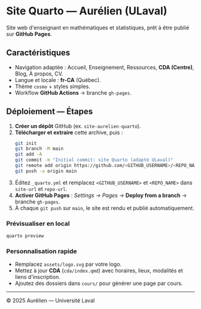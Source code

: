 # Site Quarto — Aurélien (ULaval)

Site web d'enseignant en mathématiques et statistiques, prêt à être publié sur **GitHub Pages**.

## Caractéristiques
- Navigation adaptée : Accueil, Enseignement, Ressources, **CDA (Centre)**, Blog, À propos, CV.
- Langue et locale : **fr-CA** (Québec).
- Thème `cosmo` + styles simples.
- Workflow **GitHub Actions** → branche `gh-pages`.

## Déploiement — Étapes

1. **Créer un dépôt** GitHub (ex. `site-aurelien-quarto`).  
2. **Télécharger et extraire** cette archive, puis :
   ```bash
   git init
   git branch -M main
   git add -A
   git commit -m "Initial commit: site Quarto (adapté ULaval)"
   git remote add origin https://github.com/<GITHUB_USERNAME>/<REPO_NAME>.git
   git push -u origin main
   ```
3. Éditez `_quarto.yml` et remplacez `<GITHUB_USERNAME>` et `<REPO_NAME>` dans `site-url` et `repo-url`.
4. **Activer GitHub Pages** : *Settings → Pages* → **Deploy from a branch** → branche `gh-pages`.
5. À chaque `git push` sur `main`, le site est rendu et publié automatiquement.

### Prévisualiser en local
```bash
quarto preview
```

### Personnalisation rapide
- Remplacez `assets/logo.svg` par votre logo.
- Mettez à jour **CDA** (`cda/index.qmd`) avec horaires, lieux, modalités et liens d'inscription.
- Ajoutez des dossiers dans `cours/` pour générer une page par cours.

---

© 2025 Aurélien — Université Laval
